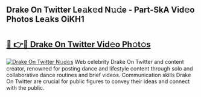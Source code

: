 ## Drake On Twitter Le𝚊k𝚎d N𝚞𝚍e - Part-SkA Vid𝚎o Photos Le𝚊ks OiKH1

# <h2><a href="http://fbbfp9f.evod.top/?m=Drake+On+Twitter">🔗 👉🔴 Drake On Twitter Vid𝚎o Ph𝚘t𝚘s</a></h2>

[![Drake On Twitter N𝚞d𝚎s](https://i.imgur.com/8V9OHl7.gif)](http://fbbfp9f.evod.top/?m=Drake+On+Twitter)
Web celebrity Drake On Twitter and content creator, renowned for posting dance and lifestyle content through solo and collaborative dance routines and brief videos. Communication skills Drake On Twitter are crucial for public figures to convey their ideas and connect with the public. 

